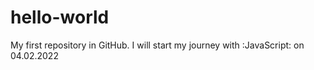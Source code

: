 # hello-world
My first repository in GitHub.
I will start my journey with :JavaScript: on 04.02.2022
